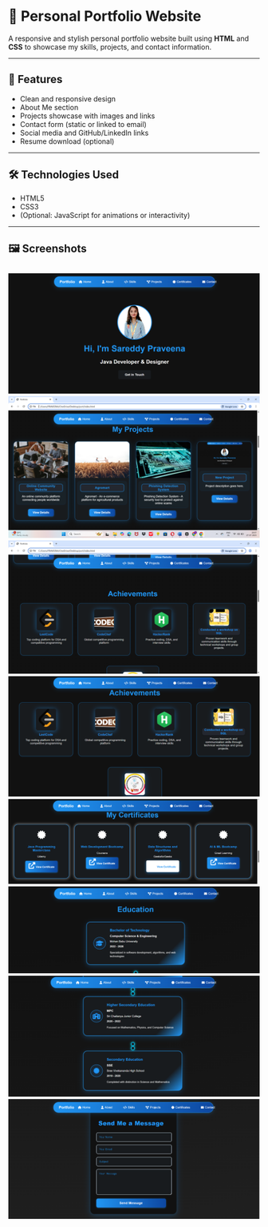 # 💼 Personal Portfolio Website

A responsive and stylish personal portfolio website built using **HTML** and **CSS** to showcase my skills, projects, and contact information.

---

## 🚀 Features

- Clean and responsive design
- About Me section
- Projects showcase with images and links
- Contact form (static or linked to email)
- Social media and GitHub/LinkedIn links
- Resume download (optional)

---

## 🛠️ Technologies Used

- HTML5
- CSS3
- (Optional: JavaScript for animations or interactivity)

---

## 🖼️ Screenshots

![Home Page](1.png)
![Projects Section](2.png)
![Projects Section](3.png)
![Projects Section](4.png)
![Projects Section](5.png)
![Projects Section](6.png)
![Projects Section](7.png)
![Projects Section](8.png)
---

